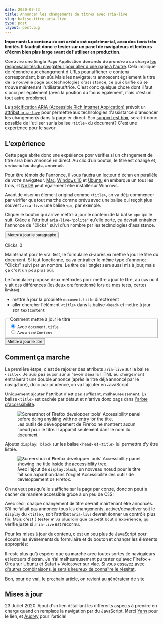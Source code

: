 ```yaml
---
date: 2020-07-23
title: Annoncer les changements de titres avec aria-live
slug: balise-titre-aria-live
type: post
layout: post.pug
---
```

<p class="note">
<strong>
Important: Le contenu de cet article est expérimental, avec des tests très limités. Il faudrait donc le tester sur un panel de navigateurs et lecteurs d'écran bien plus large avant de l'utiliser en production.
</strong>
</p>

Contruire une <span lang="en">Single Page Application</span> demande de prendre à sa charge [les résponsabilités du navigateur pour aller d'une page à l'autre][access42-article]. Celà implique de répondre aux changement d'URLs pour afficher le contenu correspondant, bien sûr. Mais les navigateurs annoncent également le titre de la nouvelle page aux technologies d'assistance, ce qui clarifie où se trouve maintenant l'utilisateur/trice. C'est donc quelque chose dont il faut s'occuper également (avec la position du focus également, mais c'est un tout autre problème).

La <a href="https://www.w3.org/TR/wai-aria-1.1/" hreflang="en">spécification ARIA (Accessible Rich Internet Application)</a> prévoit un [attribut `aria-live`][aria-live] pour permettre aux technologies d'assistance d'annoncer les changements dans la page en direct. Son <a href="https://a11ysupport.io/tech/aria/aria-live_attribute" hreflang="en">support est bon</a>, serait-il donc possible de l'utiliser sur la balise `<title>` du document? C'est une expérience pour le savoir.

L'expérience
---

Cette page abrite donc une expérience pour vérifier si un changement de titre sera bien annoncé en direct. Au clic d'un bouton, le titre est changé et, croisons les doigts, annoncé.

<div class="note font-size--inherit">

Pour être témoin de l'annonce, il vous faudra un lecteur d'écran en parallèle de votre navigateur. [Mac][voiceover], [Windows 10][narrator] et [Ubuntu][orca] en embarque un tous les trois, et <a href="https://www.nvaccess.org/download/" hreflang="en">NVDA</a> peut également être installé sur Windows.

</div>

Avant de viser un élément original comme `<title>`, on va déja commencer par vérifier que tout marche comme prévu avec une balise qui reçoit plus souvent `aria-live`: une balise `<p>`, par exemple.

Cliquer le bouton qui arrive mettra à jour le contenu de la balise `<p>` qui le suit. Grâce à l'attribut `aria-live="polite"` qu'elle porte, ça devrait entraîner l'annonce de "Clicks" suivi d'un nombre par les technologies d'assistance.

<div class="interactive">
  <button data-target="live-div">Mettre à jour le paragraphe</button>
  <p id="live-div" lang="en">Clicks: 0</p>
</div>

Maintenant pour le vrai test, le formulaire ci-après va mettre à jour le titre du document. Si tout fonctionne, ça va entraîner le même type d'annonce: "Clicks" suivi par un nombre. Le titre de l'onglet sera aussi mis à jour, mais ça c'est un peu plus sûr.

Le formulaire propose deux méthodes pour mettre à jour le titre, au cas où il y ait des différences (les deux ont fonctionné lors de mes tests, certes limités):

- mettre à jour la propriété `document.title` directement
- aller chercher l'élément `<title>` dans la balise `<head>` et mettre à jour son `textContent`

<form class="interactive">
  <fieldset>
    <legend>Comment mettre à jour le titre</legend>
    <div class="radio">
      <input checked id="updateType-property" name="updateType" type="radio" value="property">
      <label for="updateType-property">Avec
        <code>document.title</code>
      </label>
    </div>
    <div class="radio">
      <input id="updateType-element" name="updateType" type="radio" value="element">
      <label for="updateType-element">Avec
        <code>textContent</code>
      </label>
    </div>
  </fieldset>
  <button>Mettre à jour le titre</button>
</form>

Comment ça marche
---

La première étape, c'est de rajouter des attributs `aria-live` sur la balise `<title>`. Je suis pas super sûr si l'avoir dans le HTML au chargement entraînerait une double annonce (après le titre déja annoncé par le navigature), donc par prudence, on va l'ajouter en JavaScript

<script type="application/javascript">
  var titleElement = document
    .head
    .querySelector("title");
  // L'annonce est importante, donc on part sur `assertive`
  // ce qui interrompra les autres annonces
  titleElement.setAttribute('aria-live', 'assertive');

  // On l'ajoute aussi au `<p>`, mais sans couper la parole cette fois
  document.getElementById('live-div').setAttribute('aria-live','polite');

</script>

Uniquement ajouter l'attribut n'est pas suffisant, malheureusement. La balise `<title>` est cachée par défaut et n'arrive donc pags dans <a href="https://developers.google.com/web/fundamentals/accessibility/semantics-builtin/the-accessibility-tree" hreflang="en">l'arbre d'accessibilité</a>.

<figure>
<img src="/media/title-not-in-accessibility-tree.png" alt="Screenshot of Firefox developper tools' Accessibility panel before doing anything with no entry for the title.">
<figcaption  class="no-default-spacing"> Les outils de développement de Firefox ne montrent aucun noeud pour le titre. Il apparait seulement dans le nom du document.</figcaption>
</figure>

Ajouter `display: block` sur les balise `<head>` et `<title>` lui permettra d'y être listée.

<figure>
<img src="/media/title-in-accessibility-tree.png" alt="Screenshot of Firefox developper tools' Accessibility panel showing the title inside the accessibility tree.">
<figcaption class="no-default-spacing">Avec l'ajout de <code>display:block</code>, un nouveau noeud pour le titre fait son apparition dans l'onglet Accessibilité des outils de developpement de Firefox.</figcaption>
</figure>

On ne veut pas qu'elle s'affiche sur la page par contre, donc on peut la cacher de manière accessible grâce à un peu de CSS:

<style>
  head {
    display: block;
  }

  title {
    display: block;
    /*
      Mixin `visually-hidden` de Bootstrap
      https://github.com/twbs/bootstrap/blob/main/scss/mixins/_screen-reader.scss#L8
    */
    position: absolute !important;
    width: 1px !important;
    height: 1px !important;
    padding: 0 !important;
    margin: -1px !important;
    overflow: hidden !important;
    clip: rect(0, 0, 0, 0) !important;
    white-space: nowrap !important;
    border: 0 !important;
  }

</style>

Avec ceci, chaque changement de titre devrait maintenant être annoncés. S'il ne fallait pas annoncer tous les changements, activer/désactiver soit le `display` du `<title>`, soit l'attribut `aria-live` devrait donner un contrôle plus fin. Mais c'est à tester et va plus loin que ce petit bout d'expérience, qui vérifie juste si `aria-live` est reconnu.

Pour les mises à jour du contenu, c'est un peu plus de JavaScript pour écouter les événements du formulaire et du bouton et changer les éléments appropriés:

<script type="application/javascript">
  var value = 0;
  var content = "Clicks: " + value;

  function updateContent() {
    value++;
    content = "Clicks: " + value;
  }
  document.addEventListener("click", function(event) {
    // On prend uniquement les clics sur les boutons
    if (event.target.tagName == "BUTTON") {
      // En ne considérant que ceux qui annoncent une cible
      // par l'attribut `data-target`
      var updateTarget = event.target.getAttribute("data-target");
      if (updateTarget) {
        updateContent();
        document.getElementById(updateTarget).innerHTML = content;
      }
    }
  });

  document.addEventListener('submit', function(event) {
    // Sans ça, la page se recharge, oups!
    event.preventDefault();
    updateContent();
    // On récupère quelle méthode utiliser 
    // pour mettre à jour le titre
    if (document.querySelector('[name="updateType"]:checked').value === 'property') {
      document.title = content;
    } else {
      document.head.querySelector('title').textContent = content;
    }
  });

</script>

Il reste plus qu'à espérer que ça marche avec toutes sortes de navigateurs et lecteurs d'écran. Je n'ai malheureusement pu tester qu'avec Firefox + Orca sur Ubuntu et Safari + Voiceover sur Mac. [Si vous essayez avec d'autres combinaisons, je serais heureux de connaître le résultat][tweet].

Bon, pour de vrai, le prochain article, on revient au générateur de site.

Mises à jour
---

23 Juillet 2020: Ajout d'un lien détaillant les différents aspects à prendre en charge quand on remplace la navigation par du JavaScript. Merci [Yann][yann-tweet] pour le lien, et [Audrey][audrey-profile] pour l'article!

[access42-article]: https://access42.net/accessibilite-rechargement-page-single-page-applications
[yann-tweet]:https://twitter.com/firewalkwizme/status/1286331334365982721
[aria-live]: https://developer.mozilla.org/fr/docs/Accessibilit%C3%A9/ARIA/Zones_live_ARIA
[voiceover]: https://help.apple.com/voiceover/mac/10.15/?lang=fr
[narrator]: https://support.microsoft.com/fr-fr/help/22798/windows-10-complete-guide-to-narrator
[orca]: https://help.gnome.org/users/orca/stable/index.html.fr
[tweet]: https://twitter.com/romaricpascal/status/1286322112576270342
[audrey-profile]: https://access42.net/audrey-maniez

